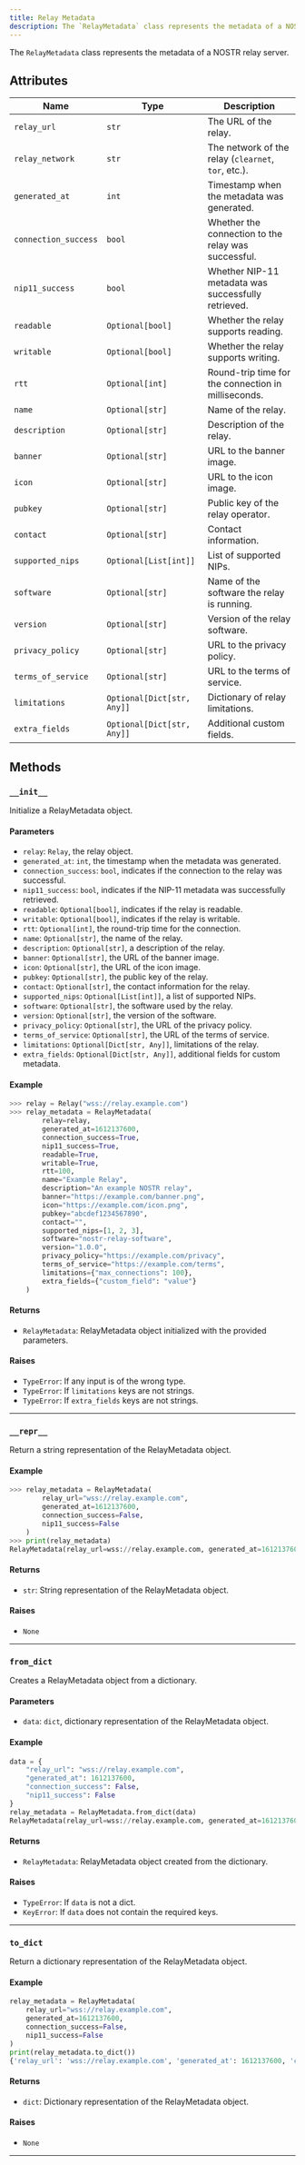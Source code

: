 ```yaml
---
title: Relay Metadata
description: The `RelayMetadata` class represents the metadata of a NOSTR relay server.
---
```


The `RelayMetadata` class represents the metadata of a NOSTR relay server.

## Attributes
| Name                 | Type                       | Description                                         |
| -------------------- | -------------------------- | --------------------------------------------------- |
| `relay_url`          | `str`                      | The URL of the relay.                               |
| `relay_network`      | `str`                      | The network of the relay (`clearnet`, `tor`, etc.). |
| `generated_at`       | `int`                      | Timestamp when the metadata was generated.          |
| `connection_success` | `bool`                     | Whether the connection to the relay was successful. |
| `nip11_success`      | `bool`                     | Whether NIP-11 metadata was successfully retrieved. |
| `readable`           | `Optional[bool]`           | Whether the relay supports reading.                 |
| `writable`           | `Optional[bool]`           | Whether the relay supports writing.                 |
| `rtt`                | `Optional[int]`            | Round-trip time for the connection in milliseconds. |
| `name`               | `Optional[str]`            | Name of the relay.                                  |
| `description`        | `Optional[str]`            | Description of the relay.                           |
| `banner`             | `Optional[str]`            | URL to the banner image.                            |
| `icon`               | `Optional[str]`            | URL to the icon image.                              |
| `pubkey`             | `Optional[str]`            | Public key of the relay operator.                   |
| `contact`            | `Optional[str]`            | Contact information.                                |
| `supported_nips`     | `Optional[List[int]]`      | List of supported NIPs.                             |
| `software`           | `Optional[str]`            | Name of the software the relay is running.          |
| `version`            | `Optional[str]`            | Version of the relay software.                      |
| `privacy_policy`     | `Optional[str]`            | URL to the privacy policy.                          |
| `terms_of_service`   | `Optional[str]`            | URL to the terms of service.                        |
| `limitations`        | `Optional[Dict[str, Any]]` | Dictionary of relay limitations.                    |
| `extra_fields`       | `Optional[Dict[str, Any]]` | Additional custom fields.                           |

## Methods

### `__init__`
Initialize a RelayMetadata object.
#### Parameters
- `relay`: `Relay`, the relay object.
- `generated_at`: `int`, the timestamp when the metadata was generated.
- `connection_success`: `bool`, indicates if the connection to the relay was successful.
- `nip11_success`: `bool`, indicates if the NIP-11 metadata was successfully retrieved.
- `readable`: `Optional[bool]`, indicates if the relay is readable.
- `writable`: `Optional[bool]`, indicates if the relay is writable.
- `rtt`: `Optional[int]`, the round-trip time for the connection.
- `name`: `Optional[str]`, the name of the relay.
- `description`: `Optional[str]`, a description of the relay.
- `banner`: `Optional[str]`, the URL of the banner image.
- `icon`: `Optional[str]`, the URL of the icon image.
- `pubkey`: `Optional[str]`, the public key of the relay.
- `contact`: `Optional[str]`, the contact information for the relay.
- `supported_nips`: `Optional[List[int]]`, a list of supported NIPs.
- `software`: `Optional[str]`, the software used by the relay.
- `version`: `Optional[str]`, the version of the software.
- `privacy_policy`: `Optional[str]`, the URL of the privacy policy.
- `terms_of_service`: `Optional[str]`, the URL of the terms of service.
- `limitations`: `Optional[Dict[str, Any]]`, limitations of the relay.
- `extra_fields`: `Optional[Dict[str, Any]]`, additional fields for custom metadata.
#### Example
```python
>>> relay = Relay("wss://relay.example.com")
>>> relay_metadata = RelayMetadata(
        relay=relay,
        generated_at=1612137600,
        connection_success=True,
        nip11_success=True,
        readable=True,
        writable=True,
        rtt=100,
        name="Example Relay",
        description="An example NOSTR relay",
        banner="https://example.com/banner.png",
        icon="https://example.com/icon.png",
        pubkey="abcdef1234567890",
        contact="",
        supported_nips=[1, 2, 3],
        software="nostr-relay-software",
        version="1.0.0",
        privacy_policy="https://example.com/privacy",
        terms_of_service="https://example.com/terms",
        limitations={"max_connections": 100},
        extra_fields={"custom_field": "value"}
    )
```
#### Returns
- `RelayMetadata`: RelayMetadata object initialized with the provided parameters.
#### Raises
- `TypeError`: If any input is of the wrong type.
- `TypeError`: If `limitations` keys are not strings.
- `TypeError`: If `extra_fields` keys are not strings.
---

### `__repr__`
Return a string representation of the RelayMetadata object.
#### Example
```python
>>> relay_metadata = RelayMetadata(
        relay_url="wss://relay.example.com",
        generated_at=1612137600,
        connection_success=False,
        nip11_success=False
    )
>>> print(relay_metadata)
RelayMetadata(relay_url=wss://relay.example.com, generated_at=1612137600, connection_success=False, nip11_success=False)
```
#### Returns
- `str`: String representation of the RelayMetadata object.
#### Raises
- `None`
---

### `from_dict`
Creates a RelayMetadata object from a dictionary.
#### Parameters
- `data`: `dict`, dictionary representation of the RelayMetadata object.
#### Example
```python
data = {
    "relay_url": "wss://relay.example.com",
    "generated_at": 1612137600,
    "connection_success": False,
    "nip11_success": False
}
relay_metadata = RelayMetadata.from_dict(data)
RelayMetadata(relay_url=wss://relay.example.com, generated_at=1612137600, connection_success=False, nip11_success=False)
```
#### Returns
- `RelayMetadata`: RelayMetadata object created from the dictionary.
#### Raises
- `TypeError`: If `data` is not a dict.
- `KeyError`: If `data` does not contain the required keys.
---

### `to_dict`
Return a dictionary representation of the RelayMetadata object.
#### Example
```python
relay_metadata = RelayMetadata(
    relay_url="wss://relay.example.com",
    generated_at=1612137600,
    connection_success=False,
    nip11_success=False
)
print(relay_metadata.to_dict())
{'relay_url': 'wss://relay.example.com', 'generated_at': 1612137600, 'connection_success': False, 'nip11_success': False}
```
#### Returns
- `dict`: Dictionary representation of the RelayMetadata object.
#### Raises
- `None`
---